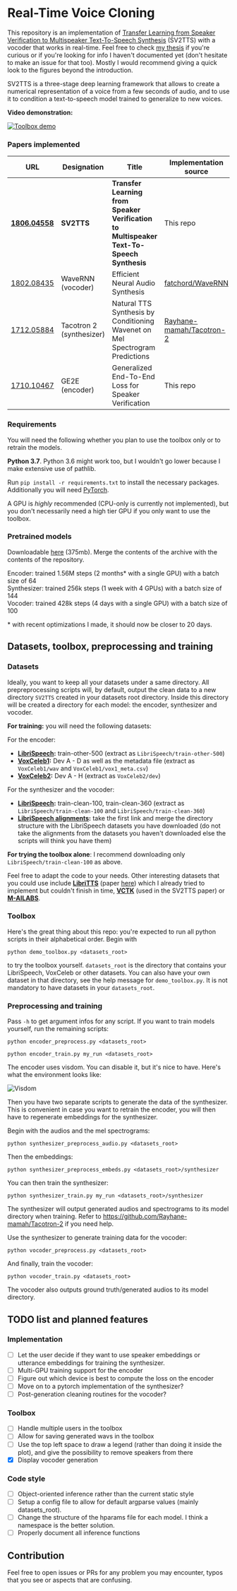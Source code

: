 # Real-Time Voice Cloning
This repository is an implementation of [Transfer Learning from Speaker Verification to
Multispeaker Text-To-Speech Synthesis](https://arxiv.org/pdf/1806.04558.pdf) (SV2TTS) with a vocoder that works in real-time. Feel free to check [my thesis](https://puu.sh/DHgBg.pdf) if you're curious or if you're looking for info I haven't documented yet (don't hesitate to make an issue for that too). Mostly I would recommend giving a quick look to the figures beyond the introduction.

SV2TTS is a three-stage deep learning framework that allows to create a numerical representation of a voice from a few seconds of audio, and to use it to condition a text-to-speech model trained to generalize to new voices.

**Video demonstration:**

[![Toolbox demo](https://i.imgur.com/Ixy13b7.png)](https://www.youtube.com/watch?v=-O_hYhToKoA)



### Papers implemented  
| URL | Designation | Title | Implementation source |
| --- | ----------- | ----- | --------------------- |
|[**1806.04558**](https://arxiv.org/pdf/1806.04558.pdf) | **SV2TTS** | **Transfer Learning from Speaker Verification to Multispeaker Text-To-Speech Synthesis** | This repo |
|[1802.08435](https://arxiv.org/pdf/1802.08435.pdf) | WaveRNN (vocoder) | Efficient Neural Audio Synthesis | [fatchord/WaveRNN](https://github.com/fatchord/WaveRNN) |
|[1712.05884](https://arxiv.org/pdf/1712.05884.pdf) | Tacotron 2 (synthesizer) | Natural TTS Synthesis by Conditioning Wavenet on Mel Spectrogram Predictions | [Rayhane-mamah/Tacotron-2](https://github.com/Rayhane-mamah/Tacotron-2)
|[1710.10467](https://arxiv.org/pdf/1710.10467.pdf) | GE2E (encoder)| Generalized End-To-End Loss for Speaker Verification | This repo |

### Requirements
You will need the following whether you plan to use the toolbox only or to retrain the models.

**Python 3.7**. Python 3.6 might work too, but I wouldn't go lower because I make extensive use of pathlib.

Run `pip install -r requirements.txt` to install the necessary packages. Additionally you will need [PyTorch](https://pytorch.org/get-started/locally/).

A GPU is *highly* recommended (CPU-only is currently not implemented), but you don't necessarily need a high tier GPU if you only want to use the toolbox.

### Pretrained models
Downloadable [here](https://drive.google.com/file/d/1n1sPXvT34yXFLT47QZA6FIRGrwMeSsZc/view?usp=sharing) (375mb). Merge the contents of the archive with the contents of the repository.

Encoder: trained 1.56M steps (2 months\* with a single GPU) with a batch size of 64  
Synthesizer: trained 256k steps (1 week with 4 GPUs) with a batch size of 144  
Vocoder: trained 428k steps (4 days with a single GPU) with a batch size of 100  

\* with recent optimizations I made, it should now be closer to 20 days.

## Datasets, toolbox, preprocessing and training
### Datasets
Ideally, you want to keep all your datasets under a same directory. All prepreprocessing scripts will, by default, output the clean data to a new directory  `SV2TTS` created in your datasets root directory. Inside this directory will be created a directory for each model: the encoder, synthesizer and vocoder.

**For training:** you will need the following datasets:

For the encoder:
- **[LibriSpeech](http://www.openslr.org/12/):** train-other-500 (extract as `LibriSpeech/train-other-500`)
- **[VoxCeleb1](http://www.robots.ox.ac.uk/~vgg/data/voxceleb/vox1.html):** Dev A - D as well as the metadata file (extract as `VoxCeleb1/wav` and `VoxCeleb1/vox1_meta.csv`)
- **[VoxCeleb2](http://www.robots.ox.ac.uk/~vgg/data/voxceleb/vox2.html):** Dev A - H (extract as `VoxCeleb2/dev`)

For the synthesizer and the vocoder: 
- **[LibriSpeech](http://www.openslr.org/12/):** train-clean-100, train-clean-360 (extract as `LibriSpeech/train-clean-100` and `LibriSpeech/train-clean-360`)
- **[LibriSpeech alignments](https://github.com/CorentinJ/librispeech-alignments#download-links):** take the first link and merge the directory structure with the LibriSpeech datasets you have downloaded (do not take the alignments from the datasets you haven't downloaded else the scripts will think you have them)

 **For trying the toolbox alone**: I recommend downloading only `LibriSpeech/train-clean-100` as above.
 
Feel free to adapt the code to your needs. Other interesting datasets that you could use include **[LibriTTS](http://www.openslr.org/60/)** (paper [here](https://arxiv.org/abs/1904.02882)) which I already tried to implement but couldn't finish in time, **[VCTK](https://homepages.inf.ed.ac.uk/jyamagis/page3/page58/page58.html)** (used in the SV2TTS paper) or **[M-AILABS](https://www.caito.de/2019/01/the-m-ailabs-speech-dataset/)**.

### Toolbox
Here's the great thing about this repo: you're expected to run all python scripts in their alphabetical order. Begin with

`python demo_toolbox.py <datasets_root>`

to try the toolbox yourself. `datasets_root` is the directory that contains your LibriSpeech, VoxCeleb or other datasets. You can also have your own dataset in that directory, see the help message for `demo_toolbox.py`. It is not mandatory to have datasets in your `datasets_root`.

### Preprocessing and training
Pass `-h` to get argument infos for any script. If you want to train models yourself, run the remaining scripts:

`python encoder_preprocess.py <datasets_root>`

`python encoder_train.py my_run <datasets_root>`

The encoder uses visdom. You can disable it, but it's nice to have. Here's what the environment looks like:

![Visdom](https://i.imgur.com/rB1xk0b.png)

Then you have two separate scripts to generate the data of the synthesizer. This is convenient in case you want to retrain the encoder, you will then have to regenerate embeddings for the synthesizer.

Begin with the audios and the mel spectrograms:

`python synthesizer_preprocess_audio.py <datasets_root>`

Then the embeddings:
 
`python synthesizer_preprocess_embeds.py <datasets_root>/synthesizer`

You can then train the synthesizer:

`python synthesizer_train.py my_run <datasets_root>/synthesizer`

The synthesizer will output generated audios and spectrograms to its model directory when training. Refer to https://github.com/Rayhane-mamah/Tacotron-2 if you need help.

Use the synthesizer to generate training data for the vocoder:

`python vocoder_preprocess.py <datasets_root>`

And finally, train the vocoder:

`python vocoder_train.py <datasets_root>`

The vocoder also outputs ground truth/generated audios to its model directory.
 
## TODO list and planned features
### Implementation
- [ ] Let the user decide if they want to use speaker embeddings or utterance embeddings for training the synthesizer.
- [ ] Multi-GPU training support for the encoder
- [ ] Figure out which device is best to compute the loss on the encoder
- [ ] Move on to a pytorch implementation of the synthesizer?
- [ ] Post-generation cleaning routines for the vocoder?

### Toolbox
- [ ] Handle multiple users in the toolbox
- [ ] Allow for saving generated wavs in the toolbox
- [ ] Use the top left space to draw a legend (rather than doing it inside the plot), and give the possibility to remove speakers from there
- [x] Display vocoder generation

### Code style
- [ ] Object-oriented inference rather than the current static style
- [ ] Setup a config file to allow for default argparse values (mainly datasets_root).
- [ ] Change the structure of the hparams file for each model. I think a namespace is the better solution.
- [ ] Properly document all inference functions

## Contribution
Feel free to open issues or PRs for any problem you may encounter, typos that you see or aspects that are confusing.
